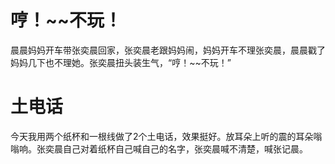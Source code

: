 # 哼！~~不玩！

晨晨妈妈开车带张奕晨回家，张奕晨老跟妈妈闹，妈妈开车不理张奕晨，晨晨戳了妈妈几下也不理她。张奕晨扭头装生气，“哼！~~不玩！”

# 土电话

今天我用两个纸杯和一根线做了2个土电话，效果挺好。放耳朵上听的震的耳朵嗡嗡响。张奕晨自己对着纸杯自己喊自己的名字，张奕晨喊不清楚，喊张记晨。
